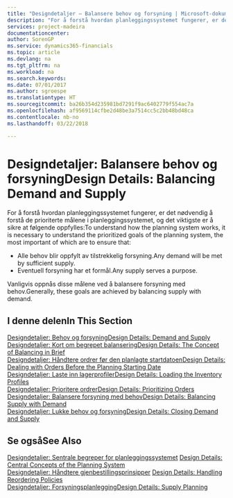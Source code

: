 ```yaml
---
title: "Designdetaljer – Balansere behov og forsyning | Microsoft-dokumentasjon"
description: "For å forstå hvordan planleggingssystemet fungerer, er det nødvendig å forstå de prioriterte målene i planleggingssystemet, og det viktigste er å sikre at behov oppfylles med tilstrekkelig forsyning og at eventuell forsyning har et formål."
services: project-madeira
documentationcenter: 
author: SorenGP
ms.service: dynamics365-financials
ms.topic: article
ms.devlang: na
ms.tgt_pltfrm: na
ms.workload: na
ms.search.keywords: 
ms.date: 07/01/2017
ms.author: sgroespe
ms.translationtype: HT
ms.sourcegitcommit: ba26b354d235981bd7291f9ac6402779f554ac7a
ms.openlocfilehash: af9569114cfbe2d48be3a7514cc5c2bb48bd48ca
ms.contentlocale: nb-no
ms.lasthandoff: 03/22/2018

---
```

# <a name="design-details-balancing-demand-and-supply"></a><span data-ttu-id="630fe-103">Designdetaljer: Balansere behov og forsyning</span><span class="sxs-lookup"><span data-stu-id="630fe-103">Design Details: Balancing Demand and Supply</span></span>
<span data-ttu-id="630fe-104">For å forstå hvordan planleggingssystemet fungerer, er det nødvendig å forstå de prioriterte målene i planleggingssystemet, og det viktigste er å sikre at følgende oppfylles:</span><span class="sxs-lookup"><span data-stu-id="630fe-104">To understand how the planning system works, it is necessary to understand the prioritized goals of the planning system, the most important of which are to ensure that:</span></span>  

- <span data-ttu-id="630fe-105">Alle behov blir oppfylt av tilstrekkelig forsyning.</span><span class="sxs-lookup"><span data-stu-id="630fe-105">Any demand will be met by sufficient supply.</span></span>  
- <span data-ttu-id="630fe-106">Eventuell forsyning har et formål.</span><span class="sxs-lookup"><span data-stu-id="630fe-106">Any supply serves a purpose.</span></span>  

 <span data-ttu-id="630fe-107">Vanligvis oppnås disse målene ved å balansere forsyning med behov.</span><span class="sxs-lookup"><span data-stu-id="630fe-107">Generally, these goals are achieved by balancing supply with demand.</span></span>  

## <a name="in-this-section"></a><span data-ttu-id="630fe-108">I denne delen</span><span class="sxs-lookup"><span data-stu-id="630fe-108">In This Section</span></span>  
[<span data-ttu-id="630fe-109">Designdetaljer: Behov og forsyning</span><span class="sxs-lookup"><span data-stu-id="630fe-109">Design Details: Demand and Supply</span></span>](design-details-demand-and-supply.md)  
[<span data-ttu-id="630fe-110">Designdetaljer: Kort om begrepet balansering</span><span class="sxs-lookup"><span data-stu-id="630fe-110">Design Details: The Concept of Balancing in Brief</span></span>](design-details-the-concept-of-balancing-in-brief.md)  
[<span data-ttu-id="630fe-111">Designdetaljer: Håndtere ordrer før den planlagte startdatoen</span><span class="sxs-lookup"><span data-stu-id="630fe-111">Design Details: Dealing with Orders Before the Planning Starting Date</span></span>](design-details-dealing-with-orders-before-the-planning-starting-date.md)  
[<span data-ttu-id="630fe-112">Designdetaljer: Laste inn lagerprofiler</span><span class="sxs-lookup"><span data-stu-id="630fe-112">Design Details: Loading the Inventory Profiles</span></span>](design-details-loading-the-inventory-profiles.md)  
[<span data-ttu-id="630fe-113">Designdetaljer: Prioritere ordrer</span><span class="sxs-lookup"><span data-stu-id="630fe-113">Design Details: Prioritizing Orders</span></span>](design-details-prioritizing-orders.md)  
[<span data-ttu-id="630fe-114">Designdetaljer: Balansere forsyning med behov</span><span class="sxs-lookup"><span data-stu-id="630fe-114">Design Details: Balancing Supply with Demand</span></span>](design-details-balancing-supply-with-demand.md)  
[<span data-ttu-id="630fe-115">Designdetaljer: Lukke behov og forsyning</span><span class="sxs-lookup"><span data-stu-id="630fe-115">Design Details: Closing Demand and Supply</span></span>](design-details-closing-demand-and-supply.md)  

## <a name="see-also"></a><span data-ttu-id="630fe-116">Se også</span><span class="sxs-lookup"><span data-stu-id="630fe-116">See Also</span></span>  
 <span data-ttu-id="630fe-117">[Designdetaljer: Sentrale begreper for planleggingssystemet](design-details-central-concepts-of-the-planning-system.md) </span><span class="sxs-lookup"><span data-stu-id="630fe-117">[Design Details: Central Concepts of the Planning System](design-details-central-concepts-of-the-planning-system.md) </span></span>  
 <span data-ttu-id="630fe-118">[Designdetaljer: Håndtere gjenbestillingsprinsipper](design-details-handling-reordering-policies.md) </span><span class="sxs-lookup"><span data-stu-id="630fe-118">[Design Details: Handling Reordering Policies](design-details-handling-reordering-policies.md) </span></span>  
 [<span data-ttu-id="630fe-119">Designdetaljer: Forsyningsplanlegging</span><span class="sxs-lookup"><span data-stu-id="630fe-119">Design Details: Supply Planning</span></span>](design-details-supply-planning.md)

